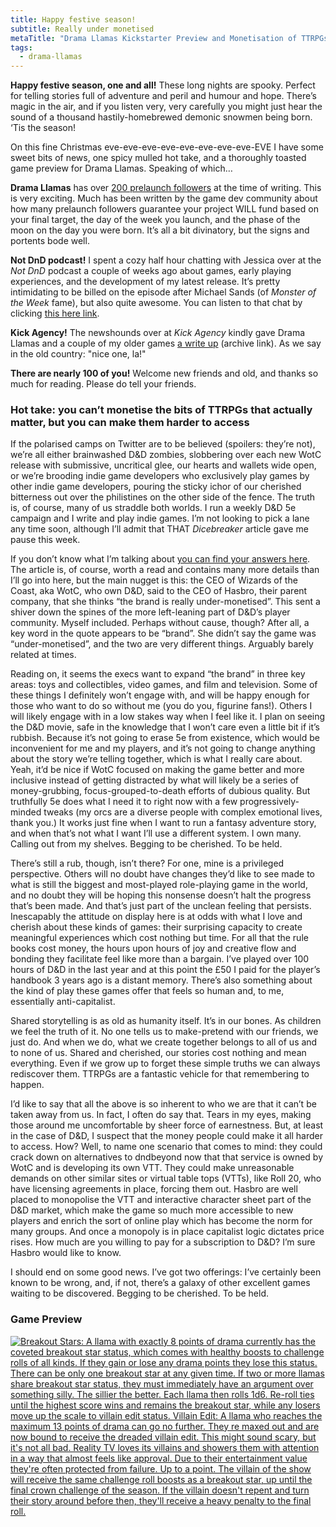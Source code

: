 ```yaml
---
title: Happy festive season!
subtitle: Really under monetised
metaTitle: "Drama Llamas Kickstarter Preview and Monetisation of TTRPGs"
tags:
  - drama-llamas
---
```


<p>
    <b>Happy festive season, one and all!</b> These long nights are spooky. Perfect for telling stories full of adventure and peril and humour and hope. There’s magic in the air, and if you listen very, very carefully you might just hear the sound of a thousand hastily-homebrewed demonic snowmen being born. ‘Tis the season!
</p><p>
    On this fine Christmas eve-eve-eve-eve-eve-eve-eve-eve-EVE I have some sweet bits of news, one spicy mulled hot take, and a thoroughly toasted game preview for Drama Llamas. Speaking of which…
</p><p>
    <b>Drama Llamas</b> has over <a href="https://www.kickstarter.com/projects/buttonkin/drama-llamas" target="_blank">200 prelaunch followers</a> at the time of writing. This is very exciting. Much has been written by the game dev community about how many prelaunch followers guarantee your project WILL fund based on your final target, the day of the week you launch, and the phase of the moon on the day you were born. It’s all a bit divinatory, but the signs and portents bode well.
</p><p>
    <b>Not DnD podcast!</b> I spent a cozy half hour chatting with Jessica over at the <i>Not DnD</i> podcast a couple of weeks ago about games, early playing experiences, and the development of my latest release. It’s pretty intimidating to be billed on the episode after Michael Sands (of <i>Monster of the Week</i> fame), but also quite awesome. You can listen to that chat by clicking <a href="https://notdnd.podbean.com/e/32-drama-llamas-with-yvris-burke/" target="_blank">this here link</a>.
</p><p>
    <b>Kick Agency!</b> The newshounds over at <i>Kick Agency</i> kindly gave Drama Llamas and a couple of my older games <a href="https://web.archive.org/web/20221222133352/https://kick.agency/news/kill-some-time-and-possibly-monsters-with-these-6-innovative-rpgs/" target="_blank">a write up</a> (archive link). As we say in the old country: "nice one, la!"
</p><p>
    <b>There are nearly 100 of you!</b> Welcome new friends and old, and thanks so much for reading. Please do tell your friends.
</p>
<h3>Hot take: you can’t monetise the bits of TTRPGs that actually matter, but you can make them harder to access</h3>
<p>
    If the polarised camps on Twitter are to be believed (spoilers: they’re not), we’re all either brainwashed D&D zombies, slobbering over each new WotC release with submissive, uncritical glee, our hearts and wallets wide open, or we’re brooding indie game developers who exclusively play games by other indie game developers, pouring the sticky ichor of our cherished bitterness out over the philistines on the other side of the fence. The truth is, of course, many of us straddle both worlds. I run a weekly D&D 5e campaign and I write and play indie games. I’m not looking to pick a lane any time soon, although I’ll admit that THAT <i>Dicebreaker</i> article gave me pause this week.
</p><p>
    If you don’t know what I’m talking about <a href="https://www.dicebreaker.com/categories/roleplaying-game/news/dungeons-and-dragons-under-monetised-says-executives" target="_blank">you can find your answers here</a>. The article is, of course, worth a read and contains many more details than I’ll go into here, but the main nugget is this: the CEO of Wizards of the Coast, aka WotC, who own D&D, said to the CEO of Hasbro, their parent company, that she thinks “the brand is really under-monetised”. This sent a shiver down the spines of the more left-leaning part of D&D’s player community. Myself included. Perhaps without cause, though? After all, a key word in the quote appears to be “brand”. She didn’t say the game was “under-monetised”, and the two are very different things. Arguably barely related at times.
</p><p>
    Reading on, it seems the execs want to expand “the brand” in three key areas: toys and collectibles, video games, and film and television. Some of these things I definitely won’t engage with, and will be happy enough for those who want to do so without me (you do you, figurine fans!). Others I will likely engage with in a low stakes way when I feel like it. I plan on seeing the D&D movie, safe in the knowledge that I won’t care even a little bit if it’s rubbish. Because it’s not going to erase 5e from existence, which would be inconvenient for me and my players, and it’s not going to change anything about the story we’re telling together, which is what I really care about. Yeah, it’d be nice if WotC focused on making the game better and more inclusive instead of getting distracted by what will likely be a series of money-grubbing, focus-grouped-to-death efforts of dubious quality. But truthfully 5e does what I need it to right now with a few progressively-minded tweaks (my orcs are a diverse people with complex emotional lives, thank you.) It works just fine when I want to run a fantasy adventure story, and when that’s not what I want I’ll use a different system. I own many. Calling out from my shelves. Begging to be cherished. To be held.
</p><p>
    There’s still a rub, though, isn’t there? For one, mine is a privileged perspective. Others will no doubt have changes they’d like to see made to what is still the biggest and most-played role-playing game in the world, and no doubt they will be hoping this nonsense doesn’t halt the progress that’s been made. And that’s just part of the unclean feeling that persists. Inescapably the attitude on display here is at odds with what I love and cherish about these kinds of games: their surprising capacity to create meaningful experiences which cost nothing but time. For all that the rule books cost money, the hours upon hours of joy and creative flow and bonding they facilitate feel like more than a bargain. I’ve played over 100 hours of D&D in the last year and at this point the £50 I paid for the player’s handbook 3 years ago is a distant memory. There’s also something about the kind of play these games offer that feels so human and, to me, essentially anti-capitalist.
</p><p>
    Shared storytelling is as old as humanity itself. It’s in our bones. As children we feel the truth of it. No one tells us to make-pretend with our friends, we just do. And when we do, what we create together belongs to all of us and to none of us. Shared and cherished, our stories cost nothing and mean everything. Even if we grow up to forget these simple truths we can always rediscover them. TTRPGs are a fantastic vehicle for that remembering to happen.
</p><p>
    I’d like to say that all the above is so inherent to who we are that it can’t be taken away from us. In fact, I often do say that. Tears in my eyes, making those around me uncomfortable by sheer force of earnestness. But, at least in the case of D&D, I suspect that the money people could make it all harder to access. How? Well, to name one scenario that comes to mind: they could crack down on alternatives to dndbeyond now that that service is owned by WotC and is developing its own VTT. They could make unreasonable demands on other similar sites or virtual table tops (VTTs), like Roll 20, who have licensing agreements in place, forcing them out. Hasbro are well placed to monopolise the VTT and interactive character sheet part of the D&D market, which make the game so much more accessible to new players and enrich the sort of online play which has become the norm for many groups. And once a monopoly is in place capitalist logic dictates price rises. How much are you willing to pay for a subscription to D&D? I’m sure Hasbro would like to know.
</p><p>
    I should end on some good news. I’ve got two offerings: I’ve certainly been known to be wrong, and, if not, there’s a galaxy of other excellent games waiting to be discovered. Begging to be cherished. To be held.
</p>
<h3>Game Preview</h3>
<a href="https://www.kickstarter.com/projects/buttonkin/drama-llamas" target="_blank"><img src="/assets/images/newsletter/drama_llamas_preview_3.png" alt="Breakout Stars: A llama with exactly 8 points of drama currently has the coveted breakout star status, which comes with healthy boosts to challenge rolls of all kinds. If they gain or lose any drama points they lose this status. There can be only one breakout star at any given time. If two or more llamas share breakout star status, they must immediately have an argument over something silly. The sillier the better. Each llama then rolls 1d6. Re-roll ties until the highest score wins and remains the breakout star, while any losers move up the scale to villain edit status. Villain Edit: A llama who reaches the maximum 13 points of drama can go no further. They re maxed out and are now bound to receive the dreaded villain edit. This might sound scary, but it's not all bad. Reality TV loves its villains and showers them with attention in a way that almost feels like approval. Due to their entertainment value they're often protected from failure. Up to a point. The villain of the show will receive the same challenge roll boosts as a breakout star, up until the final crown challenge of the season. If the villain doesn't repent and turn their story around before then, they'll receive a heavy penalty to the final roll."></a>
